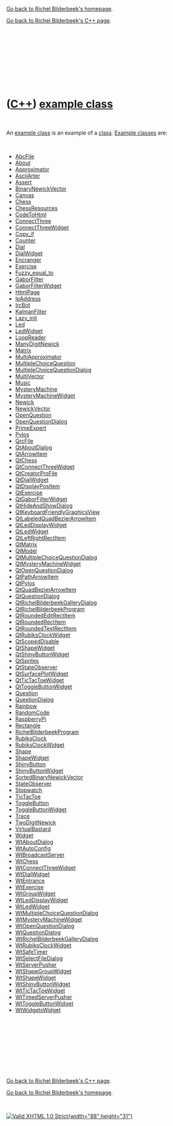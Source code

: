 [Go back to Richel Bilderbeek's homepage](index.htm).

[Go back to Richel Bilderbeek's C++ page](Cpp.htm).

 

 

 

 

 

([C++](Cpp.htm)) [example class](CppClassExample.htm)
=====================================================

 

An [example class](CppClassExample.htm) is an example of a
[class](CppClass.htm). [Example classes](CppClassExample.htm) are:

 

-   [AbcFile](CppAbcFile.htm)
-   [About](CppAbout.htm)
-   [Approximator](CppApproximator.htm)
-   [AsciiArter](CppAsciiArter.htm)
-   [Assert](CppAssert.htm)
-   [BinaryNewickVector](CppBinaryNewickVector.htm)
-   [Canvas](CppCanvas.htm)
-   [Chess](CppChess.htm)
-   [ChessResources](CppChessResources.htm)
-   [CodeToHtml](CppCodeToHtml.htm)
-   [ConnectThree](CppConnectThree.htm)
-   [ConnectThreeWidget](CppConnectThreeWidget.htm)
-   [Copy\_if](CppCopy_if.htm)
-   [Counter](CppCounter.htm)
-   [Dial](CppDial.htm)
-   [DialWidget](CppDialWidget.htm)
-   [Encranger](CppEncranger.htm)
-   [Exercise](CppExercise.htm)
-   [Fuzzy\_equal\_to](CppFuzzy_equal_to.htm)
-   [GaborFilter](CppGaborFilter.htm)
-   [GaborFilterWidget](CppGaborFilterWidget.htm)
-   [HtmlPage](CppHtmlPage.htm)
-   [IpAddress](CppIpAddress.htm)
-   [IrcBot](CppIrcBot.htm)
-   [KalmanFilter](CppKalmanFilter.htm)
-   [Lazy\_init](CppLazy_init.htm)
-   [Led](CppLed.htm)
-   [LedWidget](CppLedWidget.htm)
-   [LoopReader](CppLoopReader.htm)
-   [ManyDigitNewick](CppManyDigitNewick.htm)
-   [Matrix](CppMatrix.htm)
-   [MultiApproximator](CppMultiApproximator.htm)
-   [MultipleChoiceQuestion](CppMultipleChoiceQuestion.htm)
-   [MultipleChoiceQuestionDialog](CppMultipleChoiceQuestionDialog.htm)
-   [MultiVector](CppMultiVector.htm)
-   [Music](CppMusic.htm)
-   [MysteryMachine](CppMysteryMachine.htm)
-   [MysteryMachineWidget](CppMysteryMachineWidget.htm)
-   [Newick](CppNewick.htm)
-   [NewickVector](CppNewickVector.htm)
-   [OpenQuestion](CppOpenQuestion.htm)
-   [OpenQuestionDialog](CppOpenQuestionDialog.htm)
-   [PrimeExpert](CppPrimeExpert.htm)
-   [Pylos](CppPylos.htm)
-   [QrcFile](CppQrcFile.htm)
-   [QtAboutDialog](CppQtAboutDialog.htm)
-   [QtArrowItem](CppQtArrowItem.htm)
-   [QtChess](CppQtChess.htm)
-   [QtConnectThreeWidget](CppQtConnectThreeWidget.htm)
-   [QtCreatorProFile](CppQtCreatorProFile.htm)
-   [QtDialWidget](CppQtDialWidget.htm)
-   [QtDisplayPosItem](CppQtDisplayPosItem.htm)
-   [QtExercise](CppQtExercise.htm)
-   [QtGaborFilterWidget](CppQtGaborFilterWidget.htm)
-   [QtHideAndShowDialog](CppQtHideAndShowDialog.htm)
-   [QtKeyboardFriendlyGraphicsView](CppQtKeyboardFriendlyGraphicsView.htm)
-   [QtLabeledQuadBezierArrowItem](CppQtLabeledQuadBezierArrowItem.htm)
-   [QtLedDisplayWidget](CppQtLedDisplayWidget.htm)
-   [QtLedWidget](CppQtLedWidget.htm)
-   [QtLeftRightRectItem](CppQtLeftRightRectItem.htm)
-   [QtMatrix](CppQtMatrix.htm)
-   [QtModel](CppQtModel.htm)
-   [QtMultipleChoiceQuestionDialog](CppQtMultipleChoiceQuestionDialog.htm)
-   [QtMysteryMachineWidget](CppQtMysteryMachineWidget.htm)
-   [QtOpenQuestionDialog](CppQtOpenQuestionDialog.htm)
-   [QtPathArrowItem](CppQtPathArrowItem.htm)
-   [QtPylos](CppQtPylos.htm)
-   [QtQuadBezierArrowItem](CppQtQuadBezierArrowItem.htm)
-   [QtQuestionDialog](CppQtQuestionDialog.htm)
-   [QtRichelBilderbeekGalleryDialog](CppQtRichelBilderbeekGalleryDialog.htm)
-   [QtRichelBilderbeekProgram](CppQtRichelBilderbeekProgram.htm)
-   [QtRoundedEditRectItem](CppQtRoundedEditRectItem.htm)
-   [QtRoundedRectItem](CppQtRoundedRectItem.htm)
-   [QtRoundedTextRectItem](CppQtRoundedTextRectItem.htm)
-   [QtRubiksClockWidget](CppQtRubiksClockWidget.htm)
-   [QtScopedDisable](CppQtScopedDisable.htm)
-   [QtShapeWidget](CppQtShapeWidget.htm)
-   [QtShinyButtonWidget](CppQtShinyButtonWidget.htm)
-   [QtSprites](CppQtSprites.htm)
-   [QtStateObserver](CppQtStateObserver.htm)
-   [QtSurfacePlotWidget](CppQtSurfacePlotWidget.htm)
-   [QtTicTacToeWidget](CppQtTicTacToeWidget.htm)
-   [QtToggleButtonWidget](CppQtToggleButtonWidget.htm)
-   [Question](CppQuestion.htm)
-   [QuestionDialog](CppQuestionDialog.htm)
-   [Rainbow](CppRainbow.htm)
-   [RandomCode](CppRandomCode.htm)
-   [RaspberryPi](CppRaspberryPi.htm)
-   [Rectangle](CppRectangle.htm)
-   [RichelBilderbeekProgram](CppRichelBilderbeekProgram.htm)
-   [RubiksClock](CppRubiksClock.htm)
-   [RubiksClockWidget](CppRubiksClockWidget.htm)
-   [Shape](CppShape.htm)
-   [ShapeWidget](CppShapeWidget.htm)
-   [ShinyButton](CppShinyButton.htm)
-   [ShinyButtonWidget](CppShinyButtonWidget.htm)
-   [SortedBinaryNewickVector](CppSortedBinaryNewickVector.htm)
-   [StateObserver](CppStateObserver.htm)
-   [Stopwatch](CppStopwatch.htm)
-   [TicTacToe](CppTicTacToe.htm)
-   [ToggleButton](CppToggleButton.htm)
-   [ToggleButtonWidget](CppToggleButtonWidget.htm)
-   [Trace](CppTrace.htm)
-   [TwoDigitNewick](CppTwoDigitNewick.htm)
-   [VirtualBastard](CppVirtualBastard.htm)
-   [Widget](CppWidget.htm)
-   [WtAboutDialog](CppWtAboutDialog.htm)
-   [WtAutoConfig](CppWtAutoConfig.htm)
-   [WtBroadcastServer](CppWtBroadcastServer.htm)
-   [WtChess](CppWtChess.htm)
-   [WtConnectThreeWidget](CppWtConnectThreeWidget.htm)
-   [WtDialWidget](CppWtDialWidget.htm)
-   [WtEntrance](CppWtEntrance.htm)
-   [WtExercise](CppWtExercise.htm)
-   [WtGroupWidget](CppWtGroupWidget.htm)
-   [WtLedDisplayWidget](CppWtLedDisplayWidget.htm)
-   [WtLedWidget](CppWtLedWidget.htm)
-   [WtMultipleChoiceQuestionDialog](CppWtMultipleChoiceQuestionDialog.htm)
-   [WtMysteryMachineWidget](CppWtMysteryMachineWidget.htm)
-   [WtOpenQuestionDialog](CppWtOpenQuestionDialog.htm)
-   [WtQuestionDialog](CppWtQuestionDialog.htm)
-   [WtRichelBilderbeekGalleryDialog](CppWtRichelBilderbeekGalleryDialog.htm)
-   [WtRubiksClockWidget](CppWtRubiksClockWidget.htm)
-   [WtSafeTimer](CppWtSafeTimer.htm)
-   [WtSelectFileDialog](CppWtSelectFileDialog.htm)
-   [WtServerPusher](CppWtServerPusher.htm)
-   [WtShapeGroupWidget](CppWtShapeGroupWidget.htm)
-   [WtShapeWidget](CppWtShapeWidget.htm)
-   [WtShinyButtonWidget](CppWtShinyButtonWidget.htm)
-   [WtTicTacToeWidget](CppWtTicTacToeWidget.htm)
-   [WtTimedServerPusher](CppWtTimedServerPusher.htm)
-   [WtToggleButtonWidget](CppWtToggleButtonWidget.htm)
-   [WtWidgetsWidget](CppWtWidgetsWidget.htm)

 

 

 

 

 

[Go back to Richel Bilderbeek's C++ page](Cpp.htm).

[Go back to Richel Bilderbeek's homepage](index.htm).

 

[![Valid XHTML 1.0 Strict](valid-xhtml10.png){width="88"
height="31"}](http://validator.w3.org/check?uri=referer)
